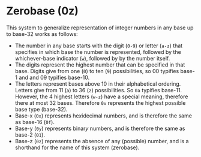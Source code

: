 # Zerobase (0z)

This system to generalize representation of integer numbers in any base up to base-32 works as follows:
- The number in any base starts with the digit (`0-9`) or letter (`a-z`) that specifies in which base the number is represented, followed by the *w*hichever-base indicator (`w`), followed by by the number itself.
- The digits represent the highest number that can be specified in that base. Digits give from one (`0`) to ten (`9`) possibilities, so 00 typifies base-1 and and 09 typifies base-10.
- The letters represent bases above 10 in their alphabetical ordering. Letters give from 11 (`a`) to 36 (`z`) possibilities. So `0a` typifies base-11. However, the 4 highest letters (`w-z`) have a special meaning, therefore there at most 32 bases. Therefore `0v` represents the highest possible base type (base-32).
- Base-x (`0x`) represents he*x*idecimal numbers, and is therefore the same as base-16 (`0f`).
- Base-y (`0y`) represents binar*y* numbers, and is therefore the same as base-2 (`01`).
- Base-z (`0z`) represents the absence of any (possible) number, and is a shorthand for the name of this system (*z*erobase).
